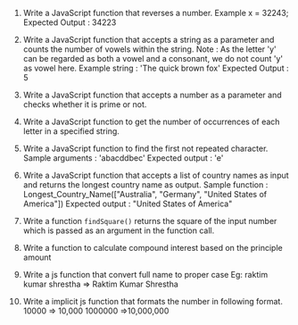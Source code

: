 1. Write a JavaScript function that reverses a number.
   Example x = 32243;
   Expected Output : 34223

2. Write a JavaScript function that accepts a string as a parameter and counts the number of vowels within the string.
   Note : As the letter 'y' can be regarded as both a vowel and a consonant, we do not count 'y' as vowel here.
   Example string : 'The quick brown fox'
   Expected Output : 5

3. Write a JavaScript function that accepts a number as a parameter and checks whether it is prime or not.

4. Write a JavaScript function to get the number of occurrences of each letter in a specified string.

5. Write a JavaScript function to find the first not repeated character.
   Sample arguments : 'abacddbec'
   Expected output : 'e'

6. Write a JavaScript function that accepts a list of country names as input and returns the longest country name as output.
   Sample function : Longest_Country_Name(["Australia", "Germany", "United States of America"])
   Expected output : "United States of America"

7. Write a function `findSquare()` returns the square of the input number which is passed as an argument in the function call.

8. Write a function to calculate compound interest based on the principle amount

9. Write a js function that convert full name to proper case
   Eg: raktim kumar shrestha => Raktim Kumar Shrestha

10. Write a implicit js function that formats the number in following format.
    10000 => 10,000
    1000000 =>10,000,000
